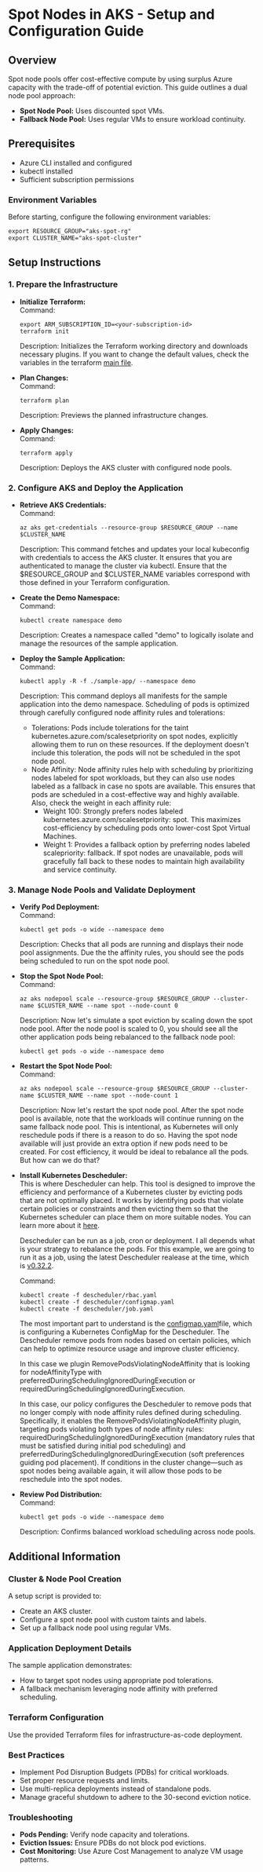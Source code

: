 # Spot Nodes in AKS - Setup and Configuration Guide

## Overview
Spot node pools offer cost-effective compute by using surplus Azure capacity with the trade-off of potential eviction. This guide outlines a dual node pool approach:
- **Spot Node Pool:** Uses discounted spot VMs.
- **Fallback Node Pool:** Uses regular VMs to ensure workload continuity.

## Prerequisites
- Azure CLI installed and configured
- kubectl installed
- Sufficient subscription permissions

### Environment Variables
Before starting, configure the following environment variables:
```
export RESOURCE_GROUP="aks-spot-rg"
export CLUSTER_NAME="aks-spot-cluster" 
```

## Setup Instructions

### 1. Prepare the Infrastructure
- **Initialize Terraform:**  
  Command: 
  ```
  export ARM_SUBSCRIPTION_ID=<your-subscription-id>
  terraform init
  ```  
  Description: Initializes the Terraform working directory and downloads necessary plugins. If you want to change the default values, check the variables in the terraform [main file](terraform/main.tf).

- **Plan Changes:**  
  Command:
  ```
  terraform plan
  ```  
  Description: Previews the planned infrastructure changes.

- **Apply Changes:**  
  Command:
  ```
  terraform apply
  ```  
  Description: Deploys the AKS cluster with configured node pools.

### 2. Configure AKS and Deploy the Application
- **Retrieve AKS Credentials:**  
  Command:
  ```
  az aks get-credentials --resource-group $RESOURCE_GROUP --name $CLUSTER_NAME
  ```  
  Description: This command fetches and updates your local kubeconfig with credentials to access the AKS cluster. It ensures that you are authenticated to manage the cluster via kubectl. Ensure that the $RESOURCE_GROUP and $CLUSTER_NAME variables correspond with those defined in your Terraform configuration.

- **Create the Demo Namespace:**  
  Command:
  ```
  kubectl create namespace demo
  ```  
  Description: Creates a namespace called "demo" to logically isolate and manage the resources of the sample application. 

- **Deploy the Sample Application:**  
  Command:
  ```
  kubectl apply -R -f ./sample-app/ --namespace demo
  ```  
  Description: This command deploys all manifests for the sample application into the demo namespace. Scheduling of pods is optimized through carefully configured node affinity rules and tolerations:
  -  Tolerations: Pods include tolerations for the taint kubernetes.azure.com/scalesetpriority on spot nodes, explicitly allowing them to run on these resources. If the deployment doesn't include this toleration, the pods will not be scheduled in the spot node pool. 
  - Node Affinity: Node affinity rules help with scheduling by prioritizing nodes labeled for spot workloads, but they can also use nodes labeled as a fallback in case no spots are available. This ensures that pods are scheduled in a cost-effective way and highly available. Also, check the weight in each affinity rule:
    - Weight 100: Strongly prefers nodes labeled kubernetes.azure.com/scalesetpriority: spot. This maximizes cost-efficiency by scheduling pods onto lower-cost Spot Virtual Machines.
    - Weight 1: Provides a fallback option by preferring nodes labeled scalepriority: fallback. If spot nodes are unavailable, pods will gracefully fall back to these nodes to maintain high availability and service continuity.

### 3. Manage Node Pools and Validate Deployment
- **Verify Pod Deployment:**  
  Command:
  ```
  kubectl get pods -o wide --namespace demo
  ```  
  Description: Checks that all pods are running and displays their node pool assignments. Due the the affinity rules, you should see the pods being scheduled to run on the spot node pool.

- **Stop the Spot Node Pool:**  
  Command:
  ```
  az aks nodepool scale --resource-group $RESOURCE_GROUP --cluster-name $CLUSTER_NAME --name spot --node-count 0
  ```  
  Description: Now let's simulate a spot eviction by scaling down the spot node pool. After the node pool is scaled to 0, you should see all the other application pods being rebalanced to the fallback node pool:
  ```
  kubectl get pods -o wide --namespace demo
  ```  

- **Restart the Spot Node Pool:**  
  Command:
  ```
  az aks nodepool scale --resource-group $RESOURCE_GROUP --cluster-name $CLUSTER_NAME --name spot --node-count 1
  ```  
  Description: Now let's restart the spot node pool. After the spot node pool is available, note that the workloads will continue running on the same fallback node pool. This is intentional, as Kubernetes will only reschedule pods if there is a reason to do so. Having the spot node available will just provide an extra option if new pods need to be created. For cost efficiency, it would be ideal to rebalance all the pods. But how can we do that?

- **Install Kubernetes Descheduler:**  
  This is where Descheduler can help. This tool is designed to improve the efficiency and performance of a Kubernetes cluster by evicting pods that are not optimally placed. It works by identifying pods that violate certain policies or constraints and then evicting them so that the Kubernetes scheduler can place them on more suitable nodes. You can learn more about it [here](https://github.com/kubernetes-sigs/descheduler).

  Descheduler can be run as a job, cron or deployment. I all depends what is your strategy to rebalance the pods. For this example, we are going to run it as a job, using the latest Descheduler realease at the time, which is [v0.32.2](https://github.com/kubernetes-sigs/descheduler/blob/release-1.32/README.md).

  Command:
  ```
  kubectl create -f descheduler/rbac.yaml
  kubectl create -f descheduler/configmap.yaml
  kubectl create -f descheduler/job.yaml
  ```  
  The most important part to understand is the [configmap.yaml]()file, which is configuring a Kubernetes ConfigMap for the Descheduler. The Descheduler remove pods from nodes based on certain policies, which can help to optimize resource usage and improve cluster efficiency.

  In this case we plugin RemovePodsViolatingNodeAffinity that is looking for nodeAffinityType with preferredDuringSchedulingIgnoredDuringExecution or requiredDuringSchedulingIgnoredDuringExecution. 

  In this case, our policy configures the Descheduler to remove pods that no longer comply with node affinity rules defined during scheduling. Specifically, it enables the RemovePodsViolatingNodeAffinity plugin, targeting pods violating both types of node affinity rules: requiredDuringSchedulingIgnoredDuringExecution (mandatory rules that must be satisfied during initial pod scheduling) and preferredDuringSchedulingIgnoredDuringExecution (soft preferences guiding pod placement). If conditions in the cluster change—such as spot nodes being available again, it will allow those pods to be reschedule into the spot nodes.

- **Review Pod Distribution:**  
  Command:
  ```
  kubectl get pods -o wide --namespace demo
  ```  
  Description: Confirms balanced workload scheduling across node pools.

## Additional Information

### Cluster & Node Pool Creation
A setup script is provided to:
- Create an AKS cluster.
- Configure a spot node pool with custom taints and labels.
- Set up a fallback node pool using regular VMs.

### Application Deployment Details
The sample application demonstrates:
- How to target spot nodes using appropriate pod tolerations.
- A fallback mechanism leveraging node affinity with preferred scheduling.

### Terraform Configuration
Use the provided Terraform files for infrastructure-as-code deployment.

### Best Practices
- Implement Pod Disruption Budgets (PDBs) for critical workloads.
- Set proper resource requests and limits.
- Use multi-replica deployments instead of standalone pods.
- Manage graceful shutdown to adhere to the 30-second eviction notice.

### Troubleshooting
- **Pods Pending:** Verify node capacity and tolerations.
- **Eviction Issues:** Ensure PDBs do not block pod evictions.
- **Cost Monitoring:** Use Azure Cost Management to analyze VM usage patterns.
